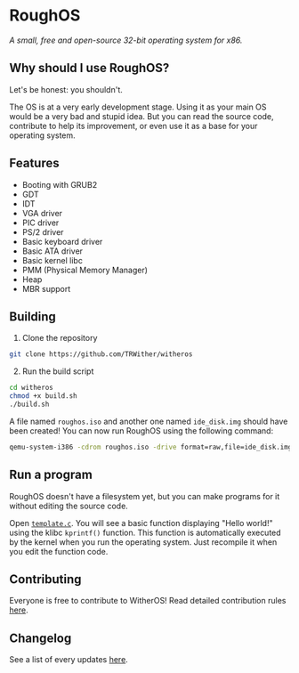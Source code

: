 # RoughOS
*A small, free and open-source 32-bit operating system for x86.*

## Why should I use RoughOS?
Let's be honest: you shouldn't.

The OS is at a very early development stage. Using it as your main OS would be a very bad and stupid idea. But you can read the source code, contribute to help its improvement, or even use it as a base for your operating system.

## Features
- Booting with GRUB2
- GDT
- IDT
- VGA driver
- PIC driver
- PS/2 driver
- Basic keyboard driver
- Basic ATA driver
- Basic kernel libc
- PMM (Physical Memory Manager)
- Heap
- MBR support

## Building
1. Clone the repository
```bash
git clone https://github.com/TRWither/witheros
```

2. Run the build script
```bash
cd witheros
chmod +x build.sh
./build.sh
```

A file named `roughos.iso` and another one named `ide_disk.img` should have been created!
You can now run RoughOS using the following command:
```bash
qemu-system-i386 -cdrom roughos.iso -drive format=raw,file=ide_disk.img -boot d
```

## Run a program
RoughOS doesn't have a filesystem yet, but you can make programs for it without editing the source code.

Open [`template.c`](kernel/template.c). You will see a basic function displaying "Hello world!" using the klibc `kprintf()` function. This function is automatically executed by the kernel when you run the operating system. Just recompile it when you edit the function code.

## Contributing
Everyone is free to contribute to WitherOS! Read detailed contribution rules [here](CONTRIBUTING.md).

## Changelog
See a list of every updates [here](CHANGELOG.md).